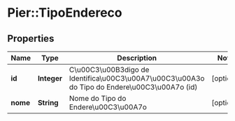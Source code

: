 # Pier::TipoEndereco

## Properties
Name | Type | Description | Notes
------------ | ------------- | ------------- | -------------
**id** | **Integer** | C\u00C3\u00B3digo de Identifica\u00C3\u00A7\u00C3\u00A3o do Tipo do Endere\u00C3\u00A7o (id) | [optional] 
**nome** | **String** | Nome do Tipo do Endere\u00C3\u00A7o | [optional] 



